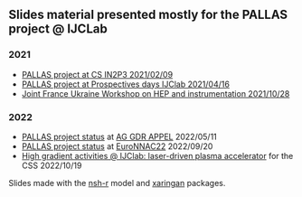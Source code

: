 ## Slides material presented mostly for the PALLAS project @ IJCLab 

### 2021

* [PALLAS project at CS IN2P3 2021/02/09](https://kevincassou.github.io/slides/CS-IN2P3/slides/PALLAS-CSI-2021.html)
* [PALLAS project at Prospectives days IJClab 2021/04/16](https://kevincassou.github.io/slides/IJClab-prospectives/slides/PALLAS-IJClab-prospect2021.html)
* [Joint France Ukraine Workshop on HEP and instrumentation 2021/10/28](https://kevincassou.github.io/slides/Joint-FR-UkR-Workshop_2021/slides/PALLAS-IJClab-JFU-workshop_2021.html#1)

### 2022 

* [PALLAS project status]() at [AG GDR APPEL]() 2022/05/11
* [PALLAS project status]() at [EuroNNAC22]() 2022/09/20
* [High gradient activities @ IJClab: laser-driven plasma accelerator](https://kevincassou.github.io/slides/CSS_IJClab_2022/slides/CSS_ICJlab_LPA2022.html#1) for the CSS 2022/10/19


Slides made with the [nsh-r](https://spcanelon.github.io/xaringan-basics-and-beyond/index.html) model and [xaringan](https://bookdown.org/yihui/rmarkdown/xaringan.html) packages.  
